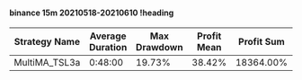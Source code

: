 #### binance 15m 20210518-20210610 !heading
| Strategy Name | Average Duration | Max Drawdown | Profit Mean | Profit Sum | Profit Total | Trade Count | Win Rate |
| ------------- | ---------------- | ------------ | ----------- | ---------- | ------------ | ----------- | -------- |
| MultiMA_TSL3a | 0:48:00          | 19.73%       | 38.42%      | 18364.00%  | 3721.00%     | 478         | 67.78%   |